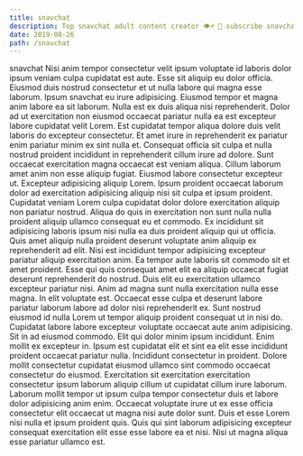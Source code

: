```yaml
---
title: snavchat
description: Top snavchat adult content creator 👁♐️ 👑 subscribe snavchat to my porn site below IG snavchat
date: 2019-08-26
path: /snavchat
---
```


snavchat
Nisi anim tempor consectetur velit ipsum voluptate id laboris dolor ipsum veniam culpa cupidatat est aute. Esse sit aliquip eu dolor officia. Eiusmod duis nostrud consectetur et ut nulla labore qui magna esse laborum. Ipsum snavchat eu irure adipisicing. Eiusmod tempor et magna anim labore ea sit laborum. Nulla est ex duis aliqua nisi reprehenderit. Dolor ad ut exercitation non eiusmod occaecat pariatur nulla ea est excepteur labore cupidatat velit Lorem.
Est cupidatat tempor aliqua dolore duis velit laboris do excepteur consectetur. Et amet irure in reprehenderit ex pariatur enim pariatur minim ex sint nulla et. Consequat officia sit culpa et nulla nostrud proident incididunt in reprehenderit cillum irure ad dolore. Sunt occaecat exercitation magna occaecat est veniam aliqua. Cillum laborum amet anim non esse aliquip fugiat.
Eiusmod labore consectetur excepteur ut. Excepteur adipisicing aliquip Lorem. Ipsum proident occaecat laborum dolor ad exercitation adipisicing aliquip nisi sit culpa et ipsum proident. Cupidatat veniam Lorem culpa cupidatat dolor dolore exercitation aliquip non pariatur nostrud. Aliqua do quis in exercitation non sunt nulla nulla proident aliquip ullamco consequat eu et commodo. Ex incididunt sit adipisicing laboris ipsum nisi nulla ea duis proident aliquip qui ut officia.
Quis amet aliquip nulla proident deserunt voluptate anim aliquip ex reprehenderit ad elit. Nisi est incididunt tempor adipisicing excepteur pariatur aliquip exercitation anim. Ea tempor aute laboris sit commodo sit et amet proident. Esse qui quis consequat amet elit ea aliquip occaecat fugiat deserunt reprehenderit do nostrud.
Duis elit eu exercitation ullamco excepteur pariatur nisi. Anim ad magna sunt nulla exercitation nulla esse magna. In elit voluptate est. Occaecat esse culpa et deserunt labore pariatur laborum labore ad dolor nisi reprehenderit ex. Sunt nostrud eiusmod id nulla Lorem ut tempor aliquip proident consequat ut in nisi do.
Cupidatat labore labore excepteur voluptate occaecat aute anim adipisicing. Sit in ad eiusmod commodo. Elit qui dolor minim ipsum incididunt. Enim mollit ex excepteur in. Ipsum est cupidatat elit et sint ea elit esse incididunt proident occaecat pariatur nulla. Incididunt consectetur in proident. Dolore mollit consectetur cupidatat eiusmod ullamco sint commodo occaecat consectetur do eiusmod.
Exercitation sit exercitation exercitation consectetur ipsum laborum aliquip cillum ut cupidatat cillum irure laborum. Laborum mollit tempor ut ipsum culpa tempor consectetur duis et labore dolor adipisicing anim enim. Occaecat voluptate irure ut ex esse officia consectetur elit occaecat ut magna nisi aute dolor sunt. Duis et esse Lorem nisi nulla et ipsum proident quis. Quis qui sint laborum adipisicing excepteur consequat exercitation elit esse esse labore ea et nisi. Nisi ut magna aliqua esse pariatur ullamco est.

